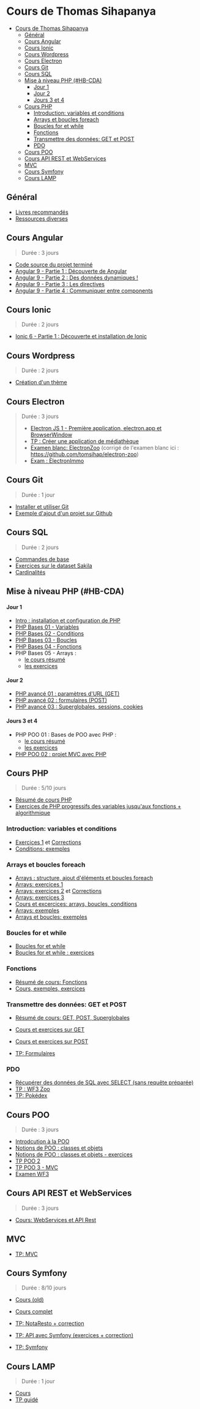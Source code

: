 # Cours de Thomas Sihapanya

- [Cours de Thomas Sihapanya](#cours-de-thomas-sihapanya)
  - [Général](#général)
  - [Cours Angular](#cours-angular)
  - [Cours Ionic](#cours-ionic)
  - [Cours Wordpress](#cours-wordpress)
  - [Cours Electron](#cours-electron)
  - [Cours Git](#cours-git)
  - [Cours SQL](#cours-sql)
  - [Mise à niveau PHP (#HB-CDA)](#mise-à-niveau-php-hb-cda)
      - [Jour 1](#jour-1)
      - [Jour 2](#jour-2)
      - [Jours 3 et 4](#jours-3-et-4)
  - [Cours PHP](#cours-php)
    - [Introduction: variables et conditions](#introduction-variables-et-conditions)
    - [Arrays et boucles foreach](#arrays-et-boucles-foreach)
    - [Boucles for et while](#boucles-for-et-while)
    - [Fonctions](#fonctions)
    - [Transmettre des données: GET et POST](#transmettre-des-données-get-et-post)
    - [PDO](#pdo)
  - [Cours POO](#cours-poo)
  - [Cours API REST et WebServices](#cours-api-rest-et-webservices)
  - [MVC](#mvc)
  - [Cours Symfony](#cours-symfony)
  - [Cours LAMP](#cours-lamp)

## Général

- [Livres recommandés](Random/recommanded-books.md)
- [Ressources diverses](Random/ressources.md)

## Cours Angular

> Durée : 3 jours

- [Code source du projet terminé](Angular/angular-tour-of-heroes)
- [Angular 9 - Partie 1 : Découverte de Angular](Angular/01.md)
- [Angular 9 - Partie 2 : Des données dynamiques !](Angular/02.md)
- [Angular 9 - Partie 3 : Les directives](Angular/03.md)
- [Angular 9 - Partie 4 : Communiquer entre components](Angular/04.md)

## Cours Ionic
> Durée : 2 jours
- [Ionic 6 - Partie 1 : Découverte et installation de Ionic](Ionic/01.md)


## Cours Wordpress
> Durée : 2 jours
 - [Création d'un thème](https://gist.github.com/tomsihap/268904d9eee5fccbc6a669105a9a318e)

## Cours Electron
> Durée : 3 jours
> - [Electron JS 1 - Première application, electron.app et BrowserWindow](ElectronJS/01.md)
> - [TP : Créer une application de médiathèque](ElectronJS/02.md)
> - [Examen blanc: ElectronZoo](ElectronJS/03.md) (corrigé de l'examen blanc ici : https://github.com/tomsihap/electron-zoo)
> - [Exam : ElectronImmo](ElectronJS/04.md)
## Cours Git

> Durée : 1 jour
- [Installer et utiliser Git](https://github.com/tomsihap/allcourses/blob/b2543928c9c83f3d47c02cd3423b5e15267533f4/Random/git.md)
- [Exemple d'ajout d'un projet sur Github](https://github.com/tomsihap/courses/blob/4b369b829dd823946ac3f79343f4f2d7a63f1745/topics/symfony/tp01-correction.md#ajouter-le-projet-%c3%a0-git)

## Cours SQL

> Durée : 2 jours
- [Commandes de base](https://gist.github.com/tomsihap/78d0c3fb0fc36239526c5a0fc6941993)
- [Exercices sur le dataset Sakila](https://gist.github.com/tomsihap/1c496f0da611aae2ec1bdc9eca45e06f)
- [Cardinalités](https://github.com/tomsihap/MVC-course/blob/c3c750743213daa6e0612ef260064ae1d9feb022/_cours/MVC-06.md)

## Mise à niveau PHP (#HB-CDA)
#### Jour 1
- [Intro : installation et configuration de PHP](https://github.com/tomsihap/PHP-course/blob/master/TD-00%20-%20Setup/exercice.md)
- [PHP Bases 01 - Variables](https://github.com/tomsihap/php-mysql-pdo-poo-course/blob/master/01-PHP/PHP-01-variables.md)
- [PHP Bases 02 - Conditions](https://github.com/tomsihap/php-mysql-pdo-poo-course/blob/master/01-PHP/PHP-02-conditions.md)
- [PHP Bases 03 - Boucles](https://github.com/tomsihap/php-mysql-pdo-poo-course/blob/master/01-PHP/PHP-03-boucles.md)
- [PHP Bases 04 - Fonctions](https://github.com/tomsihap/php-mysql-pdo-poo-course/blob/master/01-PHP/PHP-04-fonctions.md)
- PHP Bases 05 - Arrays :
  - [le cours résumé](https://gist.github.com/tomsihap/d694dddf1f0c968202127859e3e1e026#file-01-cours-md)
  - [les exercices](https://github.com/tomsihap/php-mysql-pdo-poo-course/blob/master/01-PHP/PHP-05-tableaux.md)

#### Jour 2
- [PHP avancé 01 : paramètres d'URL (GET)](https://github.com/tomsihap/php-mysql-pdo-poo-course/blob/master/01-PHP/PHP-06-parametres-url.md)
- [PHP avancé 02 : formulaires (POST)](https://github.com/tomsihap/php-mysql-pdo-poo-course/blob/master/01-PHP/PHP-07-formulaires.md)
- [PHP avancé 03 : Superglobales, sessions, cookies](https://github.com/tomsihap/php-mysql-pdo-poo-course/blob/master/01-PHP/PHP-08-superglobales-sessions-cookies.md)

#### Jours 3 et 4
- PHP POO 01 : Bases de POO avec PHP :
  - [le cours résumé](https://github.com/tomsihap/allcourses/blob/master/POO/01-cours.md)
  - [les exercices](https://github.com/tomsihap/allcourses/blob/master/POO/01-exercices.md)
- [PHP POO 02 : projet MVC avec PHP](https://github.com/tomsihap/allcourses/blob/master/POO/03-mvc.md)

## Cours PHP
> Durée : 5/10 jours

- [Résumé de cours PHP](https://gist.github.com/tomsihap/19e215d253ce89e46727375fef72a8b0)
- [Exercices de PHP progressifs des variables jusqu'aux fonctions + algorithmique](PHP/exercices-prog.md)

### Introduction: variables et conditions

- [Exercices 1](https://gist.github.com/tomsihap/0672872f32d20b74368dab80eb9907db#file-exercice-php) et [Corrections](https://gist.github.com/tomsihap/0672872f32d20b74368dab80eb9907db#file-correction-php)
- [Conditions: exemples](https://github.com/tomsihap/PHP-course/blob/master/TD-01%20-%20Structures/conditions.php)

### Arrays et boucles foreach

- [Arrays : structure, ajout d'éléments et boucles foreach](https://gist.github.com/tomsihap/d694dddf1f0c968202127859e3e1e026#file-01-cours-md)
- [Arrays: exercices 1](https://github.com/tomsihap/php-exercices/blob/master/exercice-02-arrays/index.php)
- [Arrays: exercices 2](https://gist.github.com/tomsihap/d694dddf1f0c968202127859e3e1e026#file-02-exercices-php) et [Corrections](https://gist.github.com/tomsihap/d694dddf1f0c968202127859e3e1e026#file-03-corrige-php)
- [Arrays: exercices 3](https://gist.github.com/tomsihap/0ce95ee46a6b57d55144a67d68baed35)
- [Cours et excercices: arrays, boucles, conditions](https://github.com/tomsihap/PHP-course/blob/master/TD-01%20-%20Structures/exercice.md)
- [Arrays: exemples](https://github.com/tomsihap/PHP-course/blob/master/TD-01%20-%20Structures/arrays.php)
- [Arrays et boucles: exemples](https://github.com/tomsihap/PHP-course/blob/master/TD-01%20-%20Structures/boucles-arrays.php)

### Boucles for et while

- [Boucles for et while](https://gist.github.com/tomsihap/aa0c9f59822fb62df2983b04ba1d2b13)
- [Boucles for et while : exercices](https://gist.github.com/tomsihap/273567c96b40f4d62b175b2b9aa2951d)

### Fonctions

- [Résumé de  cours: Fonctions](https://gist.github.com/tomsihap/6f70c5051b3cf28efb913d933df679cb)
- [Cours, exemples, exercices](https://gist.github.com/tomsihap/a80e77745ad223b02de1053403eaa903)

### Transmettre des données: GET et POST

- [Résumé de cours: GET, POST, Superglobales](https://gist.github.com/tomsihap/8a949c500766d23baefaff5d9d017cb9)
- [Cours et exercices sur GET](PHP/cours-ex-get.md)
- [Cours et exercices sur POST](PHP/cours-ex-post.md)

- [TP: Formulaires](https://gist.github.com/tomsihap/de9f3d63602283593b5c3a71a42533b6)

### PDO

- [Récupérer des données de SQL avec SELECT (sans requête préparée)](PHP/PDO/intro.md)
- [TP : WF3 Zoo](https://github.com/tomsihap/wf3zoo)
- [TP: Pokédex](https://github.com/tomsihap/crud-example-php-course)

## Cours POO

> Durée : 3 jours

- [Introdcution à la POO](POO/intro.md)
- [Notions de POO : classes et objets](POO/01-cours.md)
- [Notions de POO : classes et objets - exercices](POO/01-exercices.md)
- [TP POO 2](POO/02-exercices.md)
- [TP POO 3 - MVC](POO/03-mvc.md)
- [Examen WF3](POO/examwf3/01.md)

## Cours API REST et WebServices

> Durée : 3 jours
- [Cours: WebServices et API Rest](https://github.com/tomsihap/php-api-course/blob/master/01%20-%20cours.md)

## MVC
- [TP: MVC](https://gist.github.com/tomsihap/0e10bd34ed1cb8ba1366866849e3da96)

## Cours Symfony

> Durée : 8/10 jours

- [Cours (old)](https://gist.github.com/tomsihap/99b7ad51257721ee9c96bd2d95db504f)
- [Cours complet](Symfony/complete-course.md)
- [TP: NotaResto + correction](https://gist.github.com/tomsihap/e939150d64b25c7b4010c847a3e77d48)
- [TP: API avec Symfony (exercices + correction)](Symfony/API-course.md)

- [TP: Symfony](https://gist.github.com/tomsihap/bbec9a89da170c7d4e02bf8046799878)

## Cours LAMP

> Durée  : 1 jour

- [Cours](https://gist.github.com/tomsihap/8f57efcf5a9bd0ab7407f268166fd29a)
- [TP guidé](https://gist.github.com/tomsihap/1ae9a9bf2aad8ba7d722a3acb4728c4b)

